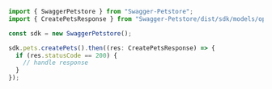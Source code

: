<!-- Start SDK Example Usage -->


```typescript
import { SwaggerPetstore } from "Swagger-Petstore";
import { CreatePetsResponse } from "Swagger-Petstore/dist/sdk/models/operations";

const sdk = new SwaggerPetstore();

sdk.pets.createPets().then((res: CreatePetsResponse) => {
  if (res.statusCode == 200) {
    // handle response
  }
});
```
<!-- End SDK Example Usage -->